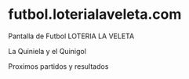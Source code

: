# futbol.loterialaveleta.com

Pantalla de Futbol
LOTERIA LA VELETA

La Quiniela y el Quinigol

Proximos partidos y resultados
